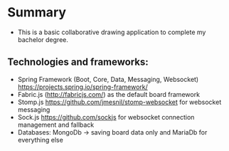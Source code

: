 # Summary
* This is a basic collaborative drawing application to complete my bachelor degree.

## Technologies and frameworks:
* Spring Framework (Boot, Core, Data, Messaging, Websocket) https://projects.spring.io/spring-framework/
* Fabric.js (http://fabricjs.com/) as the default board framework
* Stomp.js https://github.com/jmesnil/stomp-websocket for websocket messaging
* Sock.js https://github.com/sockjs for websocket connection management and fallback
* Databases: MongoDb -> saving board data only and MariaDb for everything else
